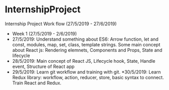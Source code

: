 # InternshipProject
Internship Project Work flow (27/5/2019 - 27/6/2019)
* Week 1 (27/5/2019 - 2/6/2019)
* 27/5/2019: Understand something about ES6: Arrow function, let and const, modules, map, set, class, template strings. Some main concept about React js: Rendering elemnets, Components and Props, State and lifecycle
* 28/5/2019: Main concept of React JS, Lifecycle hook, State, Handle event, Structure of React app
* 29/5/2019: Learn git workflow and training with git.
*30/5/2019: Learn Redux library: workflow, action, reducer, store, basic syntax to connect. Train React and Redux.
